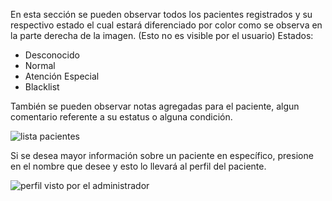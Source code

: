 En esta sección se pueden observar todos los pacientes registrados y su respectivo estado el cual estará diferenciado por color como se observa en la parte derecha de la imagen. (Esto no es visible por el usuario)
Estados:
* Desconocido
* Normal
* Atención Especial
* Blacklist

También se pueden observar notas agregadas para el paciente, algun comentario referente a su estatus o alguna condición. 

![lista pacientes](https://s3-us-west-2.amazonaws.com/andarwiki/lista_pacientes.jpg)

Si se desea mayor información sobre un paciente en específico, presione en el nombre que desee y esto lo llevará al perfil del paciente. 

![perfil visto por el administrador](https://s3-us-west-2.amazonaws.com/andarwiki/perfil_para_admin.jpg)